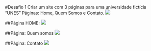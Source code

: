 #Desafio 1 
Criar um site com 3 páginas para uma universidade fictícia “UNES” Páginas: Home, Quem Somos e Contato. 
<img src="/assets/img/WhatsApp Image 2024-08-08 at 17.42.12.jpeg">
   
##Página HOME: 
<img src="/assets/img/Apresentação.jpg">
 
##Página: Quem somos 
<img src="/assets/img/Apresentação.jpg">
   
##Página: Contato 
<img src="/assets/img/Apresentação.jpg">
